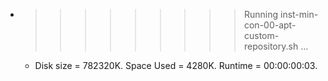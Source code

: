 * >>>>>>>>> Running inst-min-con-00-apt-custom-repository.sh ...
  * Disk size = 782320K. Space Used = 4280K. Runtime = 00:00:00:03.
